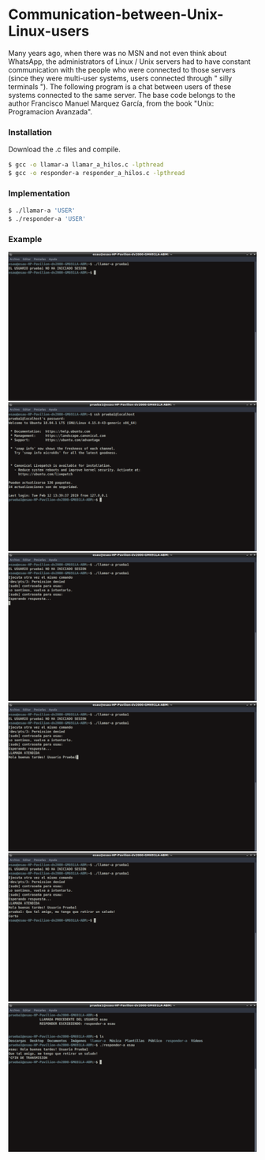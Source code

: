 # Communication-between-Unix-Linux-users



Many years ago, when there was no MSN and not even think about WhatsApp, the administrators of Linux / Unix servers had to have constant communication with the people who were connected to those servers (since they were multi-user systems, users connected through " silly terminals "). The following program is a chat between users of these systems connected to the same server. The base code belongs to the author Francisco Manuel Marquez García, from the book "Unix: Programacion Avanzada".



### Installation

Download the .c files and compile.

```sh
$ gcc -o llamar-a llamar_a_hilos.c -lpthread
$ gcc -o responder-a responder_a_hilos.c -lpthread 
```

### Implementation

```sh
$ ./llamar-a 'USER'
$ ./responder-a 'USER'
```

### Example

![Screenshot](Images/cap1.png)
![Screenshot](Images/cap2.png)
![Screenshot](Images/cap3.png)
![Screenshot](Images/cap4.png)
![Screenshot](Images/cap5.png)
![Screenshot](Images/cap6.png)




[//]: # (These are reference links used in the body of this note and get stripped out when the markdown processor does its job. There is no need to format nicely because it shouldn't be seen. Thanks SO - http://stackoverflow.com/questions/4823468/store-comments-in-markdown-syntax)


   [dill]: <https://github.com/joemccann/dillinger>
   [git-repo-url]: <https://github.com/joemccann/dillinger.git>
   [john gruber]: <http://daringfireball.net>
   [df1]: <http://daringfireball.net/projects/markdown/>
   [markdown-it]: <https://github.com/markdown-it/markdown-it>
   [Ace Editor]: <http://ace.ajax.org>
   [node.js]: <http://nodejs.org>
   [Twitter Bootstrap]: <http://twitter.github.com/bootstrap/>
   [jQuery]: <http://jquery.com>
   [@tjholowaychuk]: <http://twitter.com/tjholowaychuk>
   [express]: <http://expressjs.com>
   [AngularJS]: <http://angularjs.org>
   [Gulp]: <http://gulpjs.com>

   [PlDb]: <https://github.com/joemccann/dillinger/tree/master/plugins/dropbox/README.md>
   [PlGh]: <https://github.com/joemccann/dillinger/tree/master/plugins/github/README.md>
   [PlGd]: <https://github.com/joemccann/dillinger/tree/master/plugins/googledrive/README.md>
   [PlOd]: <https://github.com/joemccann/dillinger/tree/master/plugins/onedrive/README.md>
   [PlMe]: <https://github.com/joemccann/dillinger/tree/master/plugins/medium/README.md>
   [PlGa]: <https://github.com/RahulHP/dillinger/blob/master/plugins/googleanalytics/README.md>
